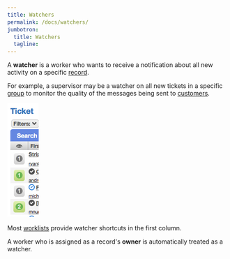 ```yaml
---
title: Watchers
permalink: /docs/watchers/
jumbotron:
  title: Watchers
  tagline: 
---
```


A **watcher** is a worker who wants to receive a notification about all new activity on a specific [record](/docs/records/). 

For example, a supervisor may be a watcher on all new tickets in a specific [group](/docs/groups/) to monitor the quality of the messages being sent to [customers](/docs/contacts/).

<div class="cerb-screenshot">
<img src="/assets/images/docs/using-cerb/records/watchers.png" class="screenshot">
</div>

Most [worklists](/docs/workspaces/#worklists) provide watcher shortcuts in the first column.

A worker who is assigned as a record's **owner** is automatically treated as a watcher.
